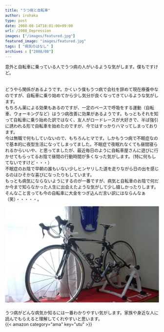 ```yaml
---
title: "うつ病と自転車"
author: irohaka
type: post
date: 2008-08-14T18:01:00+09:00
url: /2008_Depression
images: ["/images/featured.jpg"]
featured_image: "images/featured.jpg"
tags: [ "病気のはなし" ]
archives : ["2008/08"]
---
```


意外と自転車に乗っている人でうつ病の人がいるような気がします。僕もですけど。  
<!--more-->
　  
どうやら関係があるようです。かくいう僕もうつ病で会社を辞めて現在療養中なのですが、自転車に乗り始めてから少し気分が良くなってきているような気がします。  
もちろん薬による効果もあるのですが、一定のペースで呼吸をする運動（自転車、ウォーキングなど）はうつ病改善に効果があるようです。もっともそれを知って自転車に乗り始めた訳ではなく、友人がロードレースが大好きで、半ば強引に誘われる形で自転車を始めたのですが、今ではすっかりハマってしまっております。
　  
今は無職で何もしていないので、もちろんヒマです。しかもうつ病で不眠症なので基本的に夜型生活になってしまってました。不眠症で夜眠れなくても昼間寝られるからいいや、と思ってましたが、最近毎日のように自転車屋さんに遊びに行かせてもらってるお陰で昼間の行動時間が多くなった気がします。（特に何もしてないですけど・・・）  
不眠症のお陰で早朝の誰もいない少しヒンヤリした道を走りながら日の出を感じるのはひそかな喜びになったりもしています。  
もっとも病気にならないようにするのが一番ですが、病気と自転車のお陰で何だか今まで知らなかった人生に出会えたような気がして少し嬉しかったりします。  
そんなこと言っても今の自転車に大金をつぎ込んだ言い訳にはならんなぁ（笑）・・・・・。

![スペシャライズド・ルーベ](images/2008_Specialized_Roubaix.jpg)  
　  
うつ病がどんな病気か知るには一番わかりやすい気がします。家族や身近な人に読んでもらえると理解してくれやすいと思います。
　  
{{< amazon category="ama" key="utu" >}}
